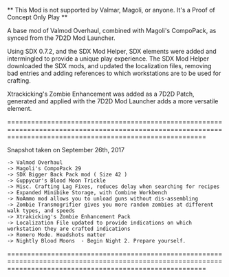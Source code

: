 ** This Mod is not supported by Valmar, Magoli, or anyone. It's a Proof of Concept Only Play **

A base mod of Valmod Overhaul, combined with Magoli's CompoPack, as synced from the 7D2D Mod Launcher. 

Using SDX 0.7.2, and the SDX Mod Helper, SDX elements were added and intermingled to provide a unique play experience. 
The SDX Mod Helper downloaded the SDX mods, and updated the localization files, removing bad entries and adding references to which workstations
are to be used for crafting.

Xtrackicking's Zombie Enhancement was added as a 7D2D Patch, generated and applied with the 7D2D Mod Launcher adds a more versatile element.

==============================================================================================================================================================

Snapshot taken on September 26th, 2017

	-> Valmod Overhaul
	-> Magoli's CompoPack 29
	-> SDX Bigger Back Pack mod ( Size 42 )
	-> Guppycur's Blood Moon Trickle 
	-> Misc. Crafting Lag Fixes, reduces delay when searching for recipes
	-> Expanded Minibike Storage, with Combine Workbench
	-> NoAmmo mod allows you to unload guns without dis-assembling
	-> Zombie Transmogrifier gives you more random zombies at different walk types, and speeds
	-> Xtrakicking's Zombie Enhancement Pack
	-> Localization File updated to provide indications on which workstation they are crafted indications
	-> Romero Mode. Headshots matter
	-> Nightly Blood Moons  - Begin Night 2. Prepare yourself.
	
==============================================================================================================================================================

